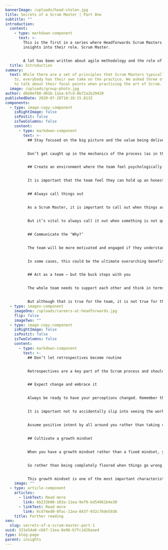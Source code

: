 ```yaml
---
bannerImage: /uploads/head-stolen.jpg
title: Secrets of a Scrum Master | Part One
subtitle: ""
introduction:
  content:
    - type: markdown-component
      text: >-
        This is the first in a series where Headforwards Scrum Masters reveal
        insights into their role. Scrum Master.


        A lot has been written about agile methodology and the role of Scrum Master. Being a Scrum Master requires a wide range of interpersonal and facilitator skills. While there are a set of principles that Scrum Masters typically adhere to, everybody has their own take on the practice. We asked three of our own to talk about their focal points when practising the art of Scrum. Mike Fosker talks about his take on the role.
  title: Introduction
summary:
  text: While there are a set of principles that Scrum Masters typically adhere
    to, everybody has their own take on the practice. We asked three of our own
    to talk about their focal points when practising the art of Scrum.
  image: /uploads/group-photo.jpg
author: d6b8ef80-d01b-11ea-b7cd-8b72a2b29420
publishedDate: 2020-07-28T10:18:15.813Z
components:
  - type: image-copy-component
    isRightImage: false
    isPostit: false
    isTwoColumns: false
    content:
      - type: markdown-component
        text: >-
          ## Stay focused on the big picture and the value being delivered


          Don’t get caught up in the mechanics of the process (as in the Scrum Guide) and making sure that everything is done by the book. There is of course nothing wrong with the mechanics but it is too easy to get buried in them. The most important thing is to keep focused on the one overriding question – is this going to generate the value that the product owner originally had in mind? What the product owner wants is a solution to a problem. It is vital to keep thinking about that single question – will this solve the problem? Is it going to work?  Aim to get the feedback you need that confirms this will indeed deliver the value anticipated. The end value is all that really matters. Keep focused on the big picture. 


          ## Create an environment where the team feel psychologically safe


          It is important that the team feel they can hold up an honest mirror to themselves, warts and all. If a mistake has been made, it should be acknowledged and learnt from. But this should be done in a way that no individual is blamed or made to feel it was their fault. It is important that the team constantly looks at itself and can discuss where things may have gone wrong or could have gone better – but in a way that does not make anyone feel anxious or offended. It is human nature to bristle in a situation like this – so it is important to work on creating an environment where people can feel safe from blame and can explore any team weaknesses without anyone taking it personally. Foster an atmosphere of trust. This is what allows the team to grow and improve. Creating an environment of this kind is surprisingly hard to do and is one of the big challenges of the job. 


          ## Always call things out


          As a Scrum Master, it is important to call out when things are not going as well as they should. I am quite conflict-averse by nature and it can sometimes feel easier to overlook things or go with the flow. 


          But it’s vital to always call it out when something is not quite right or when you find the team is drifting off course. It’s important to point out for instance: ‘Look, we said we were not going to do this – and here we are doing it again!’. There should be a constant sense of critical self-appraisal. 


          ## Communicate the ‘Why?’


          The team will be more motivated and engaged if they understand why they are being asked to carry out any part of their work.  


          In some cases, this could be the ultimate overarching benefit that a particular project could bring to a community or an organisation.  In other cases, the ‘Why?’ may be more specific. But there is absolutely always a ‘Why?’ and the Scrum Master should always make sure the team understands it. 


          ## Act as a team – but the buck stops with you


          The whole team needs to support each other and think in terms of what the team achieves, rather than what any individual achieves. The team is responsible for its successes and its failures. If anyone makes a mistake, that should be seen as a team mistake rather than the fault of any one person.  


          But although that is true for the team, it is not true for the Scrum Master. When things are going well, it is down to the success of the team. When things are going badly, it is down to the Scrum Master. A Scrum Master needs to be able to be both part of the team and outside of it.
  - type: images-component
    imageOne: /uploads/careers-at-headforwards.jpg
    flip: false
    imageTwo: ""
  - type: image-copy-component
    isRightImage: false
    isPostit: false
    isTwoColumns: false
    content:
      - type: markdown-component
        text: >-
          ## Don’t let retrospectives become routine


          Retrospectives are a key part of the Scrum process and should be carried out regularly, with a broad focus on what has been achieved over the period, what went well, what did not go well and so on. But because they are regular, they can become something that is done by rote. With imagination and sensitivity, retrospectives can become powerful learning experiences and opportunities to create stronger team bonds. So, rather than focus only on rational questions such as ‘how did we do?’, reach deeper to an emotional level. Ask questions like ‘What gave you hope? What made you happy? What gave you a feeling of gratitude?’ 


          ## Expect change and embrace it


          Always be ready to have your perceptions changed. Remember the maxim, ‘Have strong opinions, weakly held.’ Let things go. 


          It is important not to accidentally slip into seeing the work as a series of milestones and ticking things off. Instead you must stay constantly open to the possibility of change. Do not ever have a fixed outlook. Change will happen and priorities will alter. If, say, you have been working on a project and putting your heart and soul into it, then the client’s priorities change – it can feel like a kick in the teeth and be really demotivating. But if you learn to embrace change, you will never take it personally and will take it in your stride. 


          Assume positive intent by all around you rather than taking change personally. Expect change to happen, rather than ever letting yourself be surprised by it. 


          ## Cultivate a growth mindset


          When you have a growth mindset rather than a fixed mindset, you recognise that your abilities and those of your team are constantly growing, improving and expanding. You will also be aware that any problems or challenges you face represent important opportunities for you to learn and to develop new skills and abilities. This is a vital trait for a Scrum Master. 


          So rather than being completely floored when things go wrong, you will find these obstacles a source of inspiration and an opportunity for you to show what you are made of. Instead of dwelling on the problem or beating yourself up, the overwhelming emotional response will be: ‘Great! Time  for us to create some clever new solutions.’  


          This growth mindset is one of the most important characteristics that you can help to nurture in your team. Seeing your team develop this attitude, to the point where they become really ambitious about taking on highly complex and tough projects, is one of the most rewarding aspects of the Scrum Master’s role.
    image: ""
  - type: article-component
    articles:
      - linkText: Read more
        link: 6b233b00-103a-11ea-9ef0-bd54961b4e30
      - linkText: Read more
        link: 0cd74ed0-0fac-11ea-843f-932c76de5936
    title: Further reading
seo:
  slug: secrets-of-a-scrum-master-part-1
uuid: 321e54a0-cb67-11ea-8e96-b7fc142baae4
type: blog-page
parent: insights
---
```

